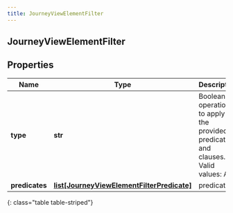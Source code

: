 ```yaml
---
title: JourneyViewElementFilter
---
```

## JourneyViewElementFilter

## Properties

|Name | Type | Description | Notes|
|------------ | ------------- | ------------- | -------------|
| **type** | **str** | Boolean operation to apply to the provided predicates and clauses. Valid values: And | |
| **predicates** | [**list[JourneyViewElementFilterPredicate]**](JourneyViewElementFilterPredicate.html) | predicates | |
{: class="table table-striped"}


